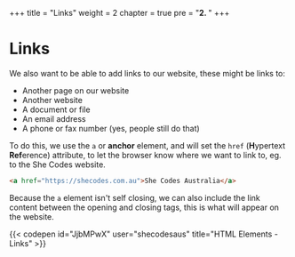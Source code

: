 +++
title = "Links"
weight = 2
chapter = true
pre = "<b>2. </b>"
+++

# Links

We also want to be able to add links to our website, these might be links to:

- Another page on our website
- Another website
- A document or file
- An email address
- A phone or fax number (yes, people still do that)

To do this, we use the `a` or **anchor** element, and will set the `href` (**H**ypertext **Ref**erence) attribute, to let the browser know where we want to link to, eg. to the She Codes website.

```html
<a href="https://shecodes.com.au">She Codes Australia</a>
```

Because the `a` element isn't self closing, we can also include the link content between the opening and closing tags, this is what will appear on the website.

{{< codepen id="JjbMPwX" user="shecodesaus" title="HTML Elements - Links" >}}
